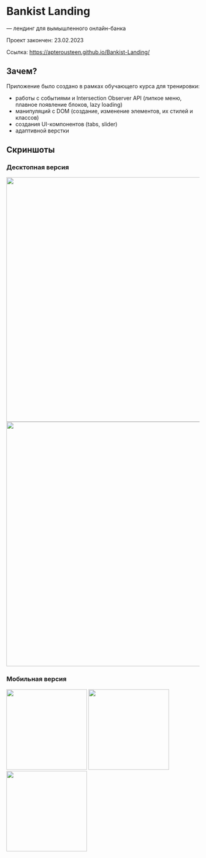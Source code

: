 # Bankist Landing
— лендинг для вымышленного онлайн-банка

Проект закончен: 23.02.2023

Ссылка: https://apterousteen.github.io/Bankist-Landing/

## Зачем?

Приложение было создано в рамках обучающего курса для тренировки:

- работы с событиями и Intersection Observer API (липкое меню, плавное появление блоков, lazy loading)
- манипуляций с DOM (создание, изменение элементов, их стилей и классов)
- создания UI-компонентов (tabs, slider)
- адаптивной верстки

## Скриншоты
### Десктопная версия
<div>
  <img src="https://github.com/apterousteen/Bankist-Landing/assets/71407842/57e11c75-e761-46ba-9e9d-e38c653d17d6" width="638" />
  <img src="https://github.com/apterousteen/Bankist-Landing/assets/71407842/e94ea809-e006-4e07-9712-f261a71b1925" width="638" /> 
</div>

### Мобильная версия
<div>
  <img src="https://github.com/apterousteen/Bankist-Landing/assets/71407842/e92f5829-d7e3-40bc-afc8-3f7ff3a66c81" width="210" />
  <img src="https://github.com/apterousteen/Bankist-Landing/assets/71407842/d2be0b85-7dc7-4a81-8420-c43baa144a81" width="210" /> 
  <img src="https://github.com/apterousteen/Bankist-Landing/assets/71407842/2a061470-2c48-48ab-8686-e728a1411745" width="210" /> 
</div>

